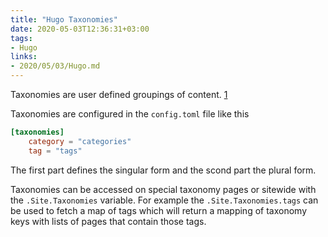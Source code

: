 ```yaml
---
title: "Hugo Taxonomies"
date: 2020-05-03T12:36:31+03:00
tags:
- Hugo
links:
- 2020/05/03/Hugo.md
---
```


Taxonomies are user defined groupings of content. [1][1]

Taxonomies are configured in the `config.toml` file like this

```toml
[taxonomies]
	category = "categories"
	tag = "tags"
```

The first part defines the singular form and the scond part the plural form.

Taxonomies can be accessed on special taxonomy pages or sitewide with the  `.Site.Taxonomies` variable. For example the `.Site.Taxonomies.tags` can be used to fetch a map of tags which will return a mapping of taxonomy keys with lists of pages that contain those tags.

[1]: https://gohugo.io/content-management/taxonomies/

